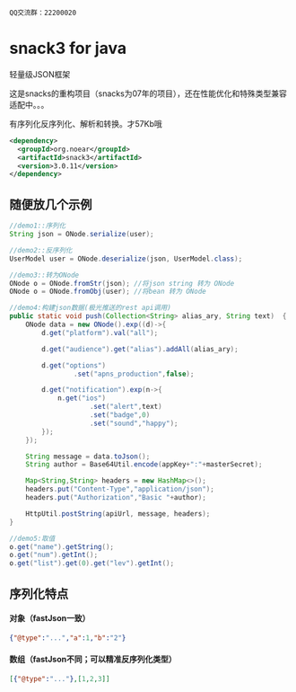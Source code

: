 ` QQ交流群：22200020 `

# snack3 for java
轻量级JSON框架

这是snacks的重构项目（snacks为07年的项目），还在性能优化和特殊类型兼容适配中。。。

有序列化反序列化、解析和转换。才57Kb哦

```xml
<dependency>
  <groupId>org.noear</groupId>
  <artifactId>snack3</artifactId>
  <version>3.0.11</version>
</dependency>
```

## 随便放几个示例

```java
//demo1::序列化
String json = ONode.serialize(user);

//demo2::反序列化
UserModel user = ONode.deserialize(json, UserModel.class);

//demo3::转为ONode
ONode o = ONode.fromStr(json); //将json string 转为 ONode
ONode o = ONode.fromObj(user); //将bean 转为 ONode

//demo4:构建json数据(极光推送的rest api调用)
public static void push(Collection<String> alias_ary, String text)  {
    ONode data = new ONode().exp((d)->{
        d.get("platform").val("all");

        d.get("audience").get("alias").addAll(alias_ary);

        d.get("options")
                .set("apns_production",false);

        d.get("notification").exp(n->{
            n.get("ios")
                    .set("alert",text)
                    .set("badge",0)
                    .set("sound","happy");
        });
    });

    String message = data.toJson();
    String author = Base64Util.encode(appKey+":"+masterSecret);

    Map<String,String> headers = new HashMap<>();
    headers.put("Content-Type","application/json");
    headers.put("Authorization","Basic "+author);

    HttpUtil.postString(apiUrl, message, headers);
}

//demo5:取值
o.get("name").getString();
o.get("num").getInt();
o.get("list").get(0).get("lev").getInt();
```

## 序列化特点
#### 对象（fastJson一致）
```json
{"@type":"...","a":1,"b":"2"}
```
#### 数组（fastJson不同；可以精准反序列化类型）
```json
[{"@type":"..."},[1,2,3]]
```
